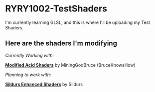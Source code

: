 # RYRY1002-TestShaders
I'm currently learning GLSL, and this is where I'll be uploading my Test Shaders.

## Here are the shaders I'm modifying

*Currently Working with:*

**[Modified Acid Shaders](https://www.dropbox.com/s/xon7szbhosvjp4o/Acid%20Shaders.zip)** by MiningGodBruce (BruceKnowsHow)

*Planning to work with:*

**[Sildurs Enhanced Shaders](https://sildurs-shaders.github.io/downloads/)** by Sildurs
